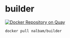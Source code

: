 # builder

[![Docker Repository on Quay](https://quay.io/repository/nalbam/builder/status "Docker Repository on Quay")](https://quay.io/repository/nalbam/builder)

```bash
docker pull nalbam/builder
```
